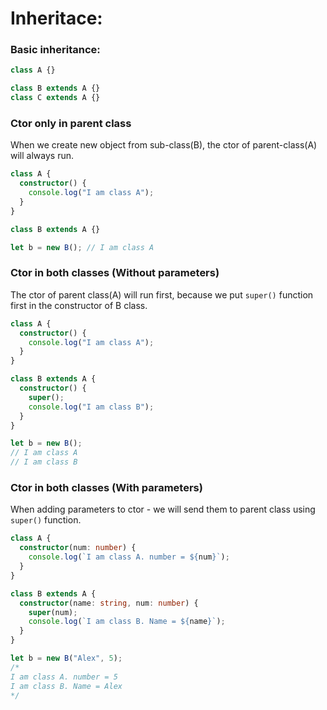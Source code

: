 # Inheritace:

### Basic inheritance:

```ts
class A {}

class B extends A {}
class C extends A {}
```

### Ctor only in parent class

When we create new object from sub-class(B), the ctor of parent-class(A) will always run.

```ts
class A {
  constructor() {
    console.log("I am class A");
  }
}

class B extends A {}

let b = new B(); // I am class A
```

### Ctor in both classes (Without parameters)

The ctor of parent class(A) will run first, because we put `super()` function first in the constructor of B class.

```ts
class A {
  constructor() {
    console.log("I am class A");
  }
}

class B extends A {
  constructor() {
    super();
    console.log("I am class B");
  }
}

let b = new B();
// I am class A
// I am class B
```

### Ctor in both classes (With parameters)

When adding parameters to ctor - we will send them to parent class using `super()` function.

```ts
class A {
  constructor(num: number) {
    console.log(`I am class A. number = ${num}`);
  }
}

class B extends A {
  constructor(name: string, num: number) {
    super(num);
    console.log(`I am class B. Name = ${name}`);
  }
}

let b = new B("Alex", 5);
/*
I am class A. number = 5
I am class B. Name = Alex
*/
```
